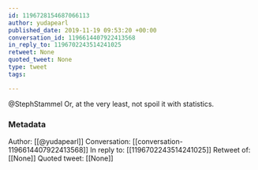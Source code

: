 ```yaml
---
id: 1196728154687066113
author: yudapearl
published_date: 2019-11-19 09:53:20 +00:00
conversation_id: 1196614407922413568
in_reply_to: 1196702243514241025
retweet: None
quoted_tweet: None
type: tweet
tags:

---
```


@StephStammel Or, at the very least, not spoil it with statistics.

### Metadata

Author: [[@yudapearl]]
Conversation: [[conversation-1196614407922413568]]
In reply to: [[1196702243514241025]]
Retweet of: [[None]]
Quoted tweet: [[None]]
